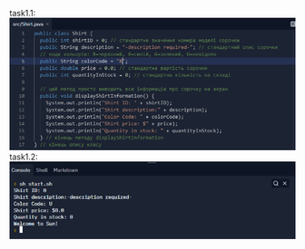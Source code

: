task1.1: 
![](https://github.com/ppc-ntu-khpi/java-0-EgorKopyl/blob/master/Solution/task1.1.png)
task1.2:  
![](https://github.com/ppc-ntu-khpi/java-0-EgorKopyl/blob/master/Solution/task1.2.png)
